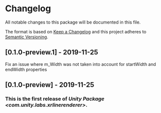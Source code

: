 # Changelog
All notable changes to this package will be documented in this file.

The format is based on [Keep a Changelog](http://keepachangelog.com/en/1.0.0/)
and this project adheres to [Semantic Versioning](http://semver.org/spec/v2.0.0.html).

## [0.1.0-preview.1] - 2019-11-25
Fix an issue where m_Width was not taken into account for startWidth and endWidth properties

## [0.1.0-preview] - 2019-11-25

### This is the first release of *Unity Package \<com.unity.labs.xrlinerenderer\>*.

